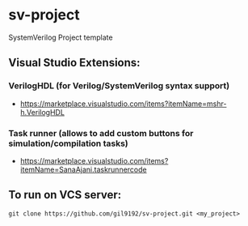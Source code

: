 # sv-project
SystemVerilog Project template

## Visual Studio Extensions:
### VerilogHDL (for Verilog/SystemVerilog syntax support)
- https://marketplace.visualstudio.com/items?itemName=mshr-h.VerilogHDL
### Task runner (allows to add custom buttons for simulation/compilation tasks)
- https://marketplace.visualstudio.com/items?itemName=SanaAjani.taskrunnercode

## To run on VCS server:
```
git clone https://github.com/gil9192/sv-project.git <my_project>
```
